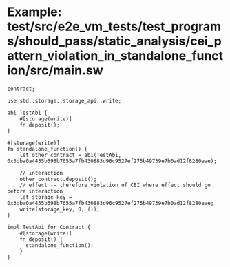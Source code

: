 # Example: test/src/e2e_vm_tests/test_programs/should_pass/static_analysis/cei_pattern_violation_in_standalone_function/src/main.sw

```sway
contract;

use std::storage::storage_api::write;

abi TestAbi {
    #[storage(write)]
    fn deposit();
}

#[storage(write)]
fn standalone_function() {
    let other_contract = abi(TestAbi, 0x3dba0a4455b598b7655a7fb430883d96c9527ef275b49739e7b0ad12f8280eae);

    // interaction
    other_contract.deposit();
    // effect -- therefore violation of CEI where effect should go before interaction
    let storage_key = 0x3dba0a4455b598b7655a7fb430883d96c9527ef275b49739e7b0ad12f8280eae;
    write(storage_key, 0, ());
}

impl TestAbi for Contract {
    #[storage(write)]
    fn deposit() {
      standalone_function();
    }
}

```
